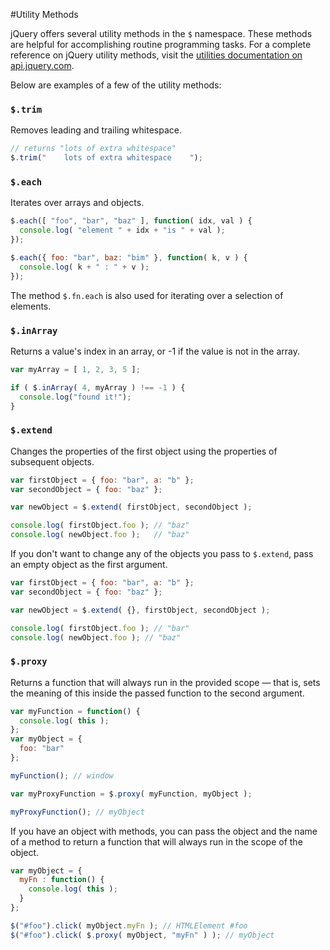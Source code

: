 #Utility Methods

jQuery offers several utility methods in the `$` namespace. These methods are helpful for accomplishing routine programming tasks. For a complete reference on jQuery utility methods, visit the [utilities documentation on api.jquery.com](http://api.jquery.com/category/utilities/).

Below are examples of a few of the utility methods: 

### `$.trim`

Removes leading and trailing whitespace.

```javascript
// returns "lots of extra whitespace"
$.trim("    lots of extra whitespace    ");
```

### `$.each`

Iterates over arrays and objects.

```javascript
$.each([ "foo", "bar", "baz" ], function( idx, val ) {
  console.log( "element " + idx + "is " + val );
});

$.each({ foo: "bar", baz: "bim" }, function( k, v ) {
  console.log( k + " : " + v );
});
```

The method `$.fn.each` is also used for iterating over a selection of elements.

### `$.inArray`

Returns a value's index in an array, or -1 if the value is not in the array.

```javascript
var myArray = [ 1, 2, 3, 5 ];

if ( $.inArray( 4, myArray ) !== -1 ) {
  console.log("found it!");
}
```

### `$.extend`

Changes the properties of the first object using the properties of subsequent objects.

```javascript
var firstObject = { foo: "bar", a: "b" };
var secondObject = { foo: "baz" };

var newObject = $.extend( firstObject, secondObject );

console.log( firstObject.foo ); // "baz"
console.log( newObject.foo );   // "baz"
```

If you don't want to change any of the objects you pass to `$.extend`, pass an empty object as the first argument.

```javascript
var firstObject = { foo: "bar", a: "b" };
var secondObject = { foo: "baz" };

var newObject = $.extend( {}, firstObject, secondObject );

console.log( firstObject.foo ); // "bar"
console.log( newObject.foo ); // "baz"
```

### `$.proxy`

Returns a function that will always run in the provided scope — that is, sets the meaning of this inside the passed function to the second argument.

```javascript
var myFunction = function() {
  console.log( this );
};
var myObject = {
  foo: "bar"
};

myFunction(); // window

var myProxyFunction = $.proxy( myFunction, myObject );

myProxyFunction(); // myObject
```

If you have an object with methods, you can pass the object and the name of a method to return a function that will always run in the scope of the object.

```javascript
var myObject = {
  myFn : function() {
    console.log( this );
  }
};

$("#foo").click( myObject.myFn ); // HTMLElement #foo
$("#foo").click( $.proxy( myObject, "myFn" ) ); // myObject
```
